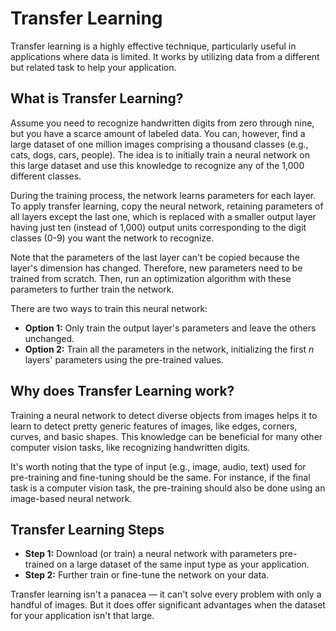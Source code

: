 # Transfer Learning
Transfer learning is a highly effective technique, particularly useful in applications where data is limited. It works by utilizing data from a different but related task to help your application. 

## What is Transfer Learning?
Assume you need to recognize handwritten digits from zero through nine, but you have a scarce amount of labeled data. You can, however, find a large dataset of one million images comprising a thousand classes (e.g., cats, dogs, cars, people). The idea is to initially train a neural network on this large dataset and use this knowledge to recognize any of the 1,000 different classes.

During the training process, the network learns parameters for each layer. To apply transfer learning, copy the neural network, retaining parameters of all layers except the last one, which is replaced with a smaller output layer having just ten (instead of 1,000) output units corresponding to the digit classes (0-9) you want the network to recognize.

Note that the parameters of the last layer can't be copied because the layer's dimension has changed. Therefore, new parameters need to be trained from scratch. Then, run an optimization algorithm with these parameters to further train the network.

There are two ways to train this neural network:

- **Option 1:** Only train the output layer's parameters and leave the others unchanged.
- **Option 2:** Train all the parameters in the network, initializing the first $n$ layers' parameters using the pre-trained values.

## Why does Transfer Learning work?
Training a neural network to detect diverse objects from images helps it to learn to detect pretty generic features of images, like edges, corners, curves, and basic shapes. This knowledge can be beneficial for many other computer vision tasks, like recognizing handwritten digits.

It's worth noting that the type of input (e.g., image, audio, text) used for pre-training and fine-tuning should be the same. For instance, if the final task is a computer vision task, the pre-training should also be done using an image-based neural network.

## Transfer Learning Steps
- **Step 1:** Download (or train) a neural network with parameters pre-trained on a large dataset of the same input type as your application.
- **Step 2:** Further train or fine-tune the network on your data.

Transfer learning isn't a panacea — it can't solve every problem with only a handful of images. But it does offer significant advantages when the dataset for your application isn't that large.